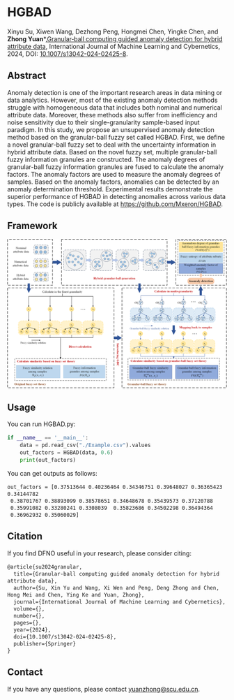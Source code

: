 # HGBAD
Xinyu Su, Xiwen Wang, Dezhong Peng, Hongmei Chen, Yingke Chen, and **Zhong Yuan***,[Granular‑ball computing guided anomaly detection for hybrid attribute data](Paper/2024-HGBAD.pdf), International Journal of Machine Learning and Cybernetics, 2024, DOI: [10.1007/s13042-024-02425-8](https://doi.org/10.1007/s13042-024-02425-8).

## Abstract
Anomaly detection is one of the important research areas in data mining or data analytics. However, most of the existing anomaly detection methods struggle with homogeneous data that includes both nominal and numerical attribute data. Moreover, these methods also suffer from inefficiency and noise sensitivity due to their single-granularity sample-based input paradigm. In this study, we propose an unsupervised anomaly detection method based on the granular-ball fuzzy set called HGBAD. First, we define a novel granular-ball fuzzy set to deal with the uncertainty information in hybrid attribute data. Based on the novel fuzzy set, multiple granular-ball fuzzy information granules are constructed. The anomaly degrees of granular-ball fuzzy information granules are fused to calculate the anomaly factors. The anomaly factors are used to measure the anomaly degrees of samples. Based on the anomaly factors, anomalies can be detected by an anomaly determination threshold. Experimental results demonstrate the superior performance of HGBAD in detecting anomalies across various data types. The code is publicly available at https://github.com/Mxeron/HGBAD.
## Framework
![image](./Paper/HGBAD_Framework.png)

## Usage
You can run HGBAD.py:
```python
if __name__ == '__main__':
    data = pd.read_csv("./Example.csv").values
    out_factors = HGBAD(data, 0.6)
    print(out_factors)
```
You can get outputs as follows:
```
out_factors = [0.37513644 0.40236464 0.34346751 0.39648027 0.36365423 0.34144782
 0.38701767 0.38893099 0.38578651 0.34648678 0.35439573 0.37120788
 0.35991082 0.33280241 0.3308039  0.35823686 0.34502298 0.36494364
 0.36962932 0.35060029]
```
## Citation
If you find DFNO useful in your research, please consider citing:
```
@article{su2024granular,
  title={Granular‑ball computing guided anomaly detection for hybrid attribute data},
  author={Su, Xin Yu and Wang, Xi Wen and Peng, Deng Zhong and Chen, Hong Mei and Chen, Ying Ke and Yuan, Zhong},
  journal={International Journal of Machine Learning and Cybernetics},
  volume={},
  number={},
  pages={},
  year={2024},
  doi={10.1007/s13042-024-02425-8},
  publisher={Springer}
}
```
## Contact
If you have any questions, please contact yuanzhong@scu.edu.cn.
